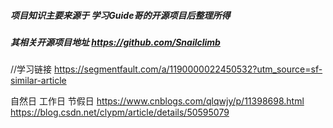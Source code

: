 ##### 项目知识主要来源于 学习Guide哥的开源项目后整理所得

##### 其相关开源项目地址 https://github.com/Snailclimb

//学习链接
https://segmentfault.com/a/1190000022450532?utm_source=sf-similar-article

自然日 工作日  节假日
https://www.cnblogs.com/qlqwjy/p/11398698.html
https://blog.csdn.net/clypm/article/details/50595079
